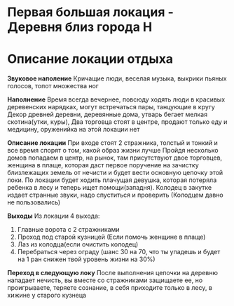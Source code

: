 # Первая большая локация - Деревня близ города Н

# Описание локации отдыха

**Звуковое наполение**
Кричащие люди, веселая музыка, выкрики пьяных голосов,
топот множества ног

**Наполнение**
Время всегда вечернее,
повсюду ходять люди в красивых деревенских нарядках,
могут встречаться пары, танцующие в кругу
Декор древней деревни, деревянные дома, утварь
бегает мелкая скотина(утки, куры),
Два торговца стоят в центре,
продают только еду и медицину,
оруженийка на этой локации нет

**Описание локации**
При входе стоят 2 стражника, толстый и тонкий и все время
спорят о том, какой образ жизни лучше
Пройдя несколько домов попадаем в центр, на рынок,
там присутствуют двое торговцев, женщина в плаще, которая
даст первое поручение на зачистку близлежащих земель от
нечисти и будет вести основную цепочку этой локи.
По локации будет ходить плачущая девушка, которая
потеряла ребенка в лесу и теперь ищет помощи(западня).
Колодец в закутке издает странные звуки,
надо спуститься и проверить
(Колодцем давно не пользовались)

**Выходы**
Из локации 4 выхода:
1. Главные ворота с 2 стражниками
2. Проход под старой кузницей
(Если помочь женщине в плаще)
3. Лаз из колодца(если очистить колодец)
4. Перебраться через ограду
(шанс 30 на 70, что ты упадешь и будет на 1 ран
снижен твой уровень жизни на 30%)

**Переход в следующую локу**
После выполнения цепочки на деревню нападает нечисть,
вы вместе со стражниками защищаете ее, но проигрываете,
теряете сознание, в себя приходите только в лесу,
в хижине у старого кузнеца
